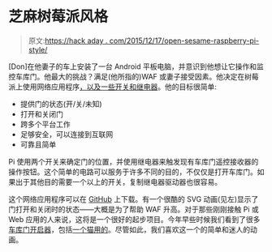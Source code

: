# 芝麻树莓派风格

> 原文:[https://hack aday . com/2015/12/17/open-sesame-raspberry-pi-style/](https://hackaday.com/2015/12/17/open-sesame-raspberry-pi-style/)

[Don]在他妻子的车上安装了一台 Android 平板电脑，并意识到他想让它操作和监控车库门。他最大的挑战？满足(他所指的)WAF 或妻子接受因素。他决定在树莓派上使用网络应用程序[，以及一些开关和继电器](http://dhowdy.blogspot.com/2015/10/opening-garage-door-from-internet.html)。他的目标很简单:

*   提供门的状态(开/关/未知)
*   打开和关闭门
*   跨多个平台工作
*   足够安全，可以连接到互联网
*   可靠且简单

Pi 使用两个开关来确定门的位置，并使用继电器来触发现有车库门遥控接收器的操作按钮。这个简单的电路可以服务于许多不同的目的，不仅仅是打开车库门。如果出于其他目的需要一个以上的开关，复制继电器驱动器也很容易。

这个网络应用程序可以在 [GitHub](https://github.com/dhowdy/GarageDoor) 上下载。有一个很酷的 SVG 动画(见左)显示了门打开和关闭时的状态——大概是为了帮助 WAF 升高。对于那些刚刚接触 Pi 或 Web 应用的人来说，这将是一个很好的起步项目。今年早些时候我们看到了很多[车库门开启器](http://hackaday.com/2015/02/23/another-garage-door-opener-this-time-with-security/)，包括[一个猫用的](http://hackaday.com/2015/02/17/automatic-garage-door-opener-takes-the-cake/)。尽管如此，我们喜欢这一个的简单和迷人的动画。
